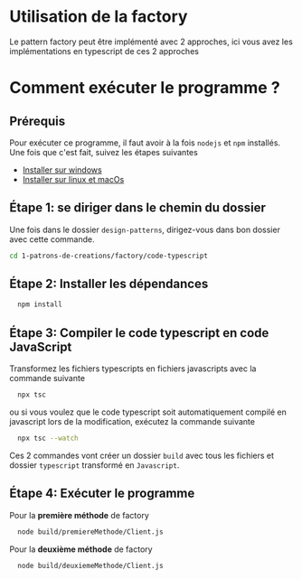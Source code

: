 # Utilisation de la factory

Le pattern factory peut être implémenté avec 2 approches, ici vous avez les implémentations en typescript de ces 2 approches

# Comment exécuter le programme ?

## Prérequis

Pour exécuter ce programme, il faut avoir à la fois `nodejs` et `npm` installés. Une fois que c'est fait, suivez les étapes suivantes

- [Installer sur windows](https://www.youtube.com/watch?v=m6guq1G6SCo)
- [Installer sur linux et macOs](https://www.youtube.com/watch?v=LNdfmdKB8YM)

## Étape 1: se diriger dans le chemin du dossier

Une fois dans le dossier `design-patterns`, dirigez-vous dans bon dossier avec cette commande.

```bash
cd 1-patrons-de-creations/factory/code-typescript
```

## Étape 2: Installer les dépendances

```bash
  npm install
```

## Étape 3: Compiler le code typescript en code JavaScript

Transformez les fichiers typescripts en fichiers javascripts avec la commande suivante

```bash
  npx tsc
```

ou si vous voulez que le code typescript soit automatiquement compilé en javascript lors de la modification, exécutez la commande suivante

```bash
  npx tsc --watch
```

Ces 2 commandes vont créer un dossier `build` avec tous les fichiers et dossier `typescript` transformé en `Javascript`.

## Étape 4: Exécuter le programme

Pour la **première méthode** de factory

```bash
  node build/premiereMethode/Client.js
```

Pour la **deuxième méthode** de factory

```bash
  node build/deuxiemeMethode/Client.js
```
